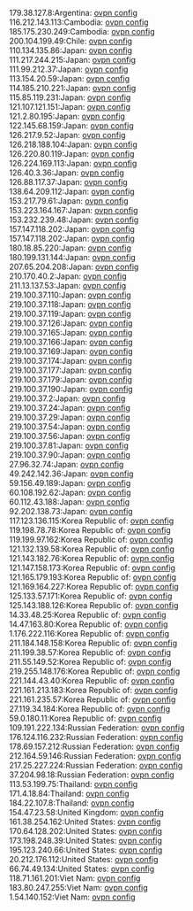 179.38.127.8:Argentina: [ovpn config](vpn/179_38_127_8.ovpn)  
116.212.143.113:Cambodia: [ovpn config](vpn/116_212_143_113.ovpn)  
185.175.230.249:Cambodia: [ovpn config](vpn/185_175_230_249.ovpn)  
200.104.199.49:Chile: [ovpn config](vpn/200_104_199_49.ovpn)  
110.134.135.86:Japan: [ovpn config](vpn/110_134_135_86.ovpn)  
111.217.244.215:Japan: [ovpn config](vpn/111_217_244_215.ovpn)  
111.99.212.37:Japan: [ovpn config](vpn/111_99_212_37.ovpn)  
113.154.20.59:Japan: [ovpn config](vpn/113_154_20_59.ovpn)  
114.185.210.221:Japan: [ovpn config](vpn/114_185_210_221.ovpn)  
115.85.119.231:Japan: [ovpn config](vpn/115_85_119_231.ovpn)  
121.107.121.151:Japan: [ovpn config](vpn/121_107_121_151.ovpn)  
121.2.80.195:Japan: [ovpn config](vpn/121_2_80_195.ovpn)  
122.145.68.159:Japan: [ovpn config](vpn/122_145_68_159.ovpn)  
126.217.9.52:Japan: [ovpn config](vpn/126_217_9_52.ovpn)  
126.218.188.104:Japan: [ovpn config](vpn/126_218_188_104.ovpn)  
126.220.80.119:Japan: [ovpn config](vpn/126_220_80_119.ovpn)  
126.224.169.113:Japan: [ovpn config](vpn/126_224_169_113.ovpn)  
126.40.3.36:Japan: [ovpn config](vpn/126_40_3_36.ovpn)  
126.88.117.37:Japan: [ovpn config](vpn/126_88_117_37.ovpn)  
138.64.209.112:Japan: [ovpn config](vpn/138_64_209_112.ovpn)  
153.217.79.61:Japan: [ovpn config](vpn/153_217_79_61.ovpn)  
153.223.164.167:Japan: [ovpn config](vpn/153_223_164_167.ovpn)  
153.232.239.48:Japan: [ovpn config](vpn/153_232_239_48.ovpn)  
157.147.118.202:Japan: [ovpn config](vpn/157_147_118_202.ovpn)  
157.147.118.202:Japan: [ovpn config](vpn/157_147_118_202.ovpn)  
180.18.85.220:Japan: [ovpn config](vpn/180_18_85_220.ovpn)  
180.199.131.144:Japan: [ovpn config](vpn/180_199_131_144.ovpn)  
207.65.204.208:Japan: [ovpn config](vpn/207_65_204_208.ovpn)  
210.170.40.2:Japan: [ovpn config](vpn/210_170_40_2.ovpn)  
211.13.137.53:Japan: [ovpn config](vpn/211_13_137_53.ovpn)  
219.100.37.110:Japan: [ovpn config](vpn/219_100_37_110.ovpn)  
219.100.37.118:Japan: [ovpn config](vpn/219_100_37_118.ovpn)  
219.100.37.119:Japan: [ovpn config](vpn/219_100_37_119.ovpn)  
219.100.37.126:Japan: [ovpn config](vpn/219_100_37_126.ovpn)  
219.100.37.165:Japan: [ovpn config](vpn/219_100_37_165.ovpn)  
219.100.37.166:Japan: [ovpn config](vpn/219_100_37_166.ovpn)  
219.100.37.169:Japan: [ovpn config](vpn/219_100_37_169.ovpn)  
219.100.37.174:Japan: [ovpn config](vpn/219_100_37_174.ovpn)  
219.100.37.177:Japan: [ovpn config](vpn/219_100_37_177.ovpn)  
219.100.37.179:Japan: [ovpn config](vpn/219_100_37_179.ovpn)  
219.100.37.190:Japan: [ovpn config](vpn/219_100_37_190.ovpn)  
219.100.37.2:Japan: [ovpn config](vpn/219_100_37_2.ovpn)  
219.100.37.24:Japan: [ovpn config](vpn/219_100_37_24.ovpn)  
219.100.37.29:Japan: [ovpn config](vpn/219_100_37_29.ovpn)  
219.100.37.54:Japan: [ovpn config](vpn/219_100_37_54.ovpn)  
219.100.37.56:Japan: [ovpn config](vpn/219_100_37_56.ovpn)  
219.100.37.81:Japan: [ovpn config](vpn/219_100_37_81.ovpn)  
219.100.37.90:Japan: [ovpn config](vpn/219_100_37_90.ovpn)  
27.96.32.74:Japan: [ovpn config](vpn/27_96_32_74.ovpn)  
49.242.142.36:Japan: [ovpn config](vpn/49_242_142_36.ovpn)  
59.156.49.189:Japan: [ovpn config](vpn/59_156_49_189.ovpn)  
60.108.192.62:Japan: [ovpn config](vpn/60_108_192_62.ovpn)  
60.112.43.188:Japan: [ovpn config](vpn/60_112_43_188.ovpn)  
92.202.138.73:Japan: [ovpn config](vpn/92_202_138_73.ovpn)  
117.123.136.115:Korea Republic of: [ovpn config](vpn/117_123_136_115.ovpn)  
119.198.78.78:Korea Republic of: [ovpn config](vpn/119_198_78_78.ovpn)  
119.199.97.162:Korea Republic of: [ovpn config](vpn/119_199_97_162.ovpn)  
121.132.139.58:Korea Republic of: [ovpn config](vpn/121_132_139_58.ovpn)  
121.143.182.76:Korea Republic of: [ovpn config](vpn/121_143_182_76.ovpn)  
121.147.158.173:Korea Republic of: [ovpn config](vpn/121_147_158_173.ovpn)  
121.165.179.193:Korea Republic of: [ovpn config](vpn/121_165_179_193.ovpn)  
121.169.164.227:Korea Republic of: [ovpn config](vpn/121_169_164_227.ovpn)  
125.133.57.171:Korea Republic of: [ovpn config](vpn/125_133_57_171.ovpn)  
125.143.188.126:Korea Republic of: [ovpn config](vpn/125_143_188_126.ovpn)  
14.33.48.25:Korea Republic of: [ovpn config](vpn/14_33_48_25.ovpn)  
14.47.163.80:Korea Republic of: [ovpn config](vpn/14_47_163_80.ovpn)  
1.176.222.116:Korea Republic of: [ovpn config](vpn/1_176_222_116.ovpn)  
211.184.148.158:Korea Republic of: [ovpn config](vpn/211_184_148_158.ovpn)  
211.199.38.57:Korea Republic of: [ovpn config](vpn/211_199_38_57.ovpn)  
211.55.149.52:Korea Republic of: [ovpn config](vpn/211_55_149_52.ovpn)  
219.255.148.176:Korea Republic of: [ovpn config](vpn/219_255_148_176.ovpn)  
221.144.43.40:Korea Republic of: [ovpn config](vpn/221_144_43_40.ovpn)  
221.161.213.183:Korea Republic of: [ovpn config](vpn/221_161_213_183.ovpn)  
221.161.235.57:Korea Republic of: [ovpn config](vpn/221_161_235_57.ovpn)  
27.119.34.184:Korea Republic of: [ovpn config](vpn/27_119_34_184.ovpn)  
59.0.180.11:Korea Republic of: [ovpn config](vpn/59_0_180_11.ovpn)  
109.191.222.134:Russian Federation: [ovpn config](vpn/109_191_222_134.ovpn)  
176.124.116.232:Russian Federation: [ovpn config](vpn/176_124_116_232.ovpn)  
178.69.157.212:Russian Federation: [ovpn config](vpn/178_69_157_212.ovpn)  
212.164.59.146:Russian Federation: [ovpn config](vpn/212_164_59_146.ovpn)  
217.25.227.224:Russian Federation: [ovpn config](vpn/217_25_227_224.ovpn)  
37.204.98.18:Russian Federation: [ovpn config](vpn/37_204_98_18.ovpn)  
113.53.199.75:Thailand: [ovpn config](vpn/113_53_199_75.ovpn)  
171.4.18.84:Thailand: [ovpn config](vpn/171_4_18_84.ovpn)  
184.22.107.8:Thailand: [ovpn config](vpn/184_22_107_8.ovpn)  
154.47.23.58:United Kingdom: [ovpn config](vpn/154_47_23_58.ovpn)  
161.38.254.162:United States: [ovpn config](vpn/161_38_254_162.ovpn)  
170.64.128.202:United States: [ovpn config](vpn/170_64_128_202.ovpn)  
173.198.248.39:United States: [ovpn config](vpn/173_198_248_39.ovpn)  
195.123.240.66:United States: [ovpn config](vpn/195_123_240_66.ovpn)  
20.212.176.112:United States: [ovpn config](vpn/20_212_176_112.ovpn)  
66.74.49.134:United States: [ovpn config](vpn/66_74_49_134.ovpn)  
118.71.161.201:Viet Nam: [ovpn config](vpn/118_71_161_201.ovpn)  
183.80.247.255:Viet Nam: [ovpn config](vpn/183_80_247_255.ovpn)  
1.54.140.152:Viet Nam: [ovpn config](vpn/1_54_140_152.ovpn)  
